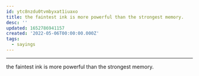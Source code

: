 ```yaml
---
id: ytc8nzdu0tvmbyxat1iuaxo
title: the faintest ink is more powerful than the strongest memory.
desc: ''
updated: 1652786941157
created: '2022-05-06T00:00:00.000Z'
tags:
  - sayings
---
```


***

the faintest ink is more powerful than the strongest memory.
